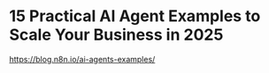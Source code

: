 # 15 Practical AI Agent Examples to Scale Your Business in 2025

https://blog.n8n.io/ai-agents-examples/
